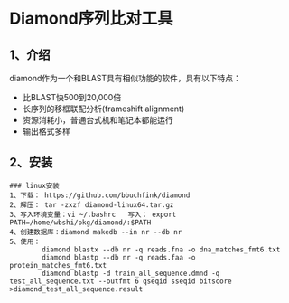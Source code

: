 # Diamond序列比对工具

## 1、介绍

diamond作为一个和BLAST具有相似功能的软件，具有以下特点：

- 比BLAST快500到20,000倍
- 长序列的移框联配分析(frameshift alignment)
- 资源消耗小，普通台式机和笔记本都能运行
- 输出格式多样

## 2、安装

```
### linux安装
1、下载： https://github.com/bbuchfink/diamond
2、解压： tar -zxzf diamond-linux64.tar.gz
3、写入环境变量：vi ~/.bashrc   写入： export PATH=/home/wbshi/pkg/diamond/:$PATH
4、创建数据库：diamond makedb --in nr --db nr
5、使用： 
		diamond blastx --db nr -q reads.fna -o dna_matches_fmt6.txt
		diamond blastp --db nr -q reads.faa -o protein_matches_fmt6.txt
		diamond blastp -d train_all_sequence.dmnd -q test_all_sequence.txt --outfmt 6 qseqid sseqid bitscore >diamond_test_all_sequence.result
```

